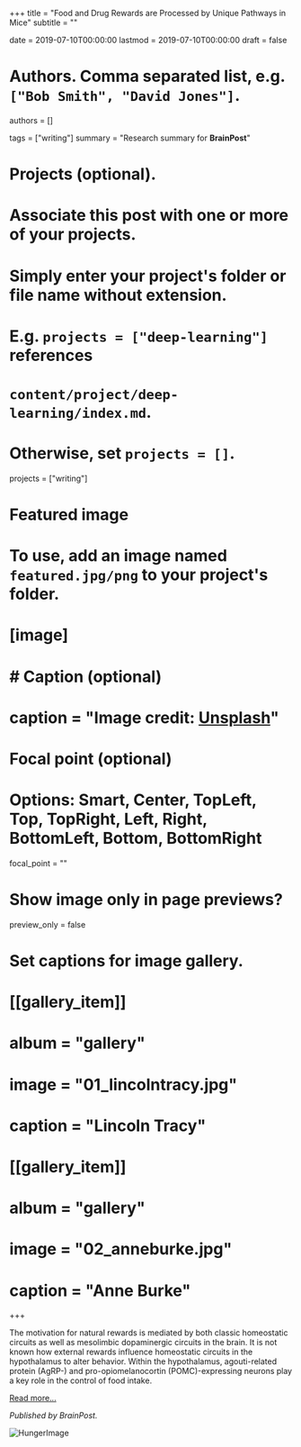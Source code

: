+++
title = "Food and Drug Rewards are Processed by Unique Pathways in Mice"
subtitle = ""

date = 2019-07-10T00:00:00
lastmod = 2019-07-10T00:00:00
draft = false

# Authors. Comma separated list, e.g. `["Bob Smith", "David Jones"]`.
authors = []

tags = ["writing"]
summary = "Research summary for **BrainPost**"

# Projects (optional).
#   Associate this post with one or more of your projects.
#   Simply enter your project's folder or file name without extension.
#   E.g. `projects = ["deep-learning"]` references 
#   `content/project/deep-learning/index.md`.
#   Otherwise, set `projects = []`.
projects = ["writing"]

# Featured image
# To use, add an image named `featured.jpg/png` to your project's folder. 
# [image]
#   # Caption (optional)
#   caption = "Image credit: [**Unsplash**](https://unsplash.com/photos/CpkOjOcXdUY)"

  # Focal point (optional)
  # Options: Smart, Center, TopLeft, Top, TopRight, Left, Right, BottomLeft, Bottom, BottomRight
  focal_point = ""

  # Show image only in page previews?
  preview_only = false

# Set captions for image gallery.

# [[gallery_item]]
# album = "gallery"
# image = "01_lincolntracy.jpg"
# caption = "Lincoln Tracy"

# [[gallery_item]]
# album = "gallery"
# image = "02_anneburke.jpg"
# caption = "Anne Burke"

+++

The motivation for natural rewards is mediated by both classic homeostatic circuits as well as mesolimbic dopaminergic circuits in the brain. It is not known how external rewards influence homeostatic circuits in the hypothalamus to alter behavior. Within the hypothalamus, agouti-related protein (AgRP-) and pro-opiomelanocortin (POMC)-expressing neurons play a key role in the control of food intake. 

[Read more...](https://www.brainpost.co/weekly-brainpost/2019/7/9/food-and-drug-rewards-are-processed-by-unique-pathways-in-mice)

*Published by BrainPost.*

![HungerImage](/img/Hunger_image_Jul9.png)
